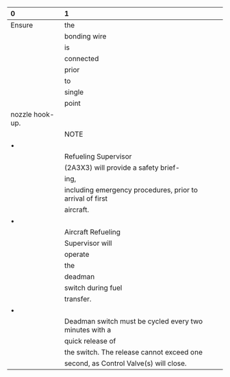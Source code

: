 | 0               | 1                                                         |
|:----------------|:----------------------------------------------------------|
| Ensure          | the                                                       |
|                 | bonding wire                                              |
|                 | is                                                        |
|                 | connected                                                 |
|                 | prior                                                     |
|                 | to                                                        |
|                 | single                                                    |
|                 | point                                                     |
| nozzle hook-up. |                                                           |
|                 | NOTE                                                      |
| •               |                                                           |
|                 | Refueling Supervisor                                      |
|                 | (2A3X3) will provide a safety brief-                      |
|                 | ing,                                                      |
|                 | including emergency procedures, prior to arrival of first |
|                 | aircraft.                                                 |
| •               |                                                           |
|                 | Aircraft Refueling                                        |
|                 | Supervisor will                                           |
|                 | operate                                                   |
|                 | the                                                       |
|                 | deadman                                                   |
|                 | switch during fuel                                        |
|                 | transfer.                                                 |
| •               |                                                           |
|                 | Deadman switch must be cycled every two minutes with a    |
|                 | quick release of                                          |
|                 | the switch. The release cannot exceed one                 |
|                 | second, as Control Valve(s) will close.                   |